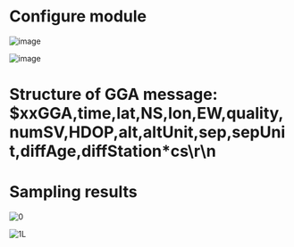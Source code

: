 # Configure module

![image](https://user-images.githubusercontent.com/69660620/126601043-5af87640-412e-45f2-b730-85357a09cbf3.png)

![image](https://user-images.githubusercontent.com/69660620/126601303-47529e00-a86e-44fc-b976-4b057addaa89.png)

# Structure of GGA message: $xxGGA,time,lat,NS,lon,EW,quality,numSV,HDOP,alt,altUnit,sep,sepUnit,diffAge,diffStation*cs\r\n

# Sampling results

![0](https://user-images.githubusercontent.com/69660620/126601704-6dd4fc98-9f2c-48c4-8534-d91d9ffc611a.png)

![1L](https://user-images.githubusercontent.com/69660620/126601722-8ffe6a94-c55a-4567-9635-f45ce3d68528.png)

